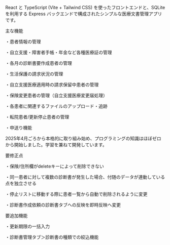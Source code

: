 React と TypeScript (Vite + Tailwind CSS) を使ったフロントエンドと、SQLite を利用する Express バックエンドで構成されたシンプルな医療文書管理アプリです。

主な機能

・患者情報の管理

・自立支援・障害者手帳・年金など各種医療証の管理

・各月の診断書要作成患者の管理

・生活保護の請求状況の管理

・自立支援医療適用時の請求保留中患者の管理

・保険変更患者の管理（自立支援医療変更届処理）

・各患者に関連するファイルのアップロード・追跡

・転院患者/更新停止患者の管理

・申送り機能

2025年4月ごろから本格的に取り組み始め、プログラミングの知識はほぼゼロから開始しました。学習を兼ねて開発しています。

要修正点

・保険/住所欄がdeleteキーによって削除できない

・同一患者に対して複数の診断書が発生した場合、付随のデータが連動している点を独立させる

・停止リストに移動する際に患者一覧から自動で削除されるように変更

・診断書作成依頼の診断書タブへの反映を即時反映へ変更

要追加機能

・更新期限の一括入力

・診断書管理タブ＞診断書の種類での絞込機能
